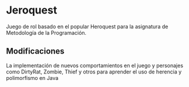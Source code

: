 # Jeroquest
Juego de rol basado en el popular Heroquest para la asignatura de Metodología de la Programación.

## Modificaciones
La implementación de nuevos comportamientos en el juego y personajes como DirtyRat, Zombie, Thief
y otros para aprender el uso de herencia y polimorfismo en Java
